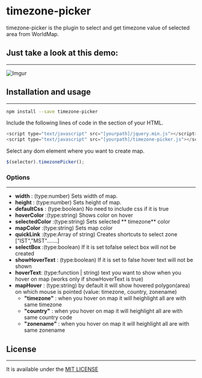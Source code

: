 # timezone-picker

timezone-picker is the plugin to select and get timezone value of selected area from WorldMap.


## Just take a look at this demo:
---------------------

![Imgur](http://i.imgur.com/i22GQ74.png?1)


## Installation and usage
---------------------
```sh
npm install --save timezone-picker
```


Include the following lines of code in the section of your HTML.
```js
<script type="text/javascript" src="[yourpath]/jquery.min.js"></script>
<script type="text/javascript" src="[yourpath]/timezone-picker.js"></script>
```

 Select any dom element where you want to create map.

```js
$(selector).timezonePicker();
```

### Options
---------------------
* **width** : (type:number) Sets width of map.
* **height** : (type:number) Sets height of map.
* **defaultCss** : (type:boolean) No need to include css if it is true
* **hoverColor** :(type:string) Shows color on hover
* **selectedColor** :(type:string) Sets selected ** timezone** color
* **mapColor** :(type:string) Sets map color
* **quickLink** :(type:Array of string) Creates shortcuts to select zone ["IST","MST".......]
* **selectBox** :(type:boolean) If it is set tofalse select box will not be created
* **showHoverText** : (type:boolean) If it is set to false hover text will not be shown
* **hoverText**: (type:function | string) text you want to show when you hover on map (works only if showHoverText is true)
* **mapHover** : (type:string) by default it will show hovered polygon(area) on which mouse is pointed (value: timezone, country, zonename)
	* **"timezone"** : when you hover on map it will heighlight all are with same timezone
	* **"country"** : when you hover on map it will heighlight all are with same country code
	* **"zonename"** : when you hover on map it will heighlight all are with same zonename
 

## License
---------------------
It is available under the [MIT LICENSE](LICENSE.md)
